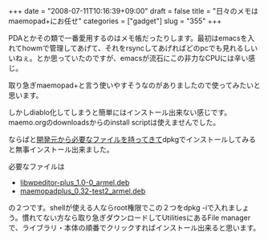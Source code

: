 +++
date = "2008-07-11T10:16:39+09:00"
draft = false
title = "日々のメモはmaemopad+にお任せ"
categories = ["gadget"]
slug = "355"
+++

PDAとかその類で一番愛用するのはメモ帳だったりします。最初はemacsを入れてhowmで管理してあげて、それをrsyncしてあげればどのpcでも見れるしいいねぇ。とか思っていたのですが、emacsが流石にこの非力なCPUには辛い感じ。

取り急ぎmaemopad+と言う使いやすそうなのがありましたので使ってみたいと思います。

しかしdiablo化してしまうと簡単にはインストール出来ない感じです。maemo.orgのdownloadsからのinstall scriptは使えませんでした。

ならばと<a href="https://garage.maemo.org/frs/?group_id=30">開発元から必要なファイルを持ってきて</a>dpkgでインストールしてみると無事インストール出来ました。

必要なファイルは
<ul>
	<li><a href="https://garage.maemo.org/frs/download.php/2365/libwpeditor-plus_1.0-0_armel.deb">libwpeditor-plus_1.0-0_armel.deb</a></li>
	<li><a href="https://garage.maemo.org/frs/download.php/2641/maemopadplus_0.32-test2_armel.deb">maemopadplus_0.32-test2_armel.deb</a></li>
</ul>
の２つです。shellが使える人ならroot権限でこの２つをdpkg -iで入れましょう。慣れてない方なら取り急ぎダウンロードしてUtilitiesにあるFile managerで、ライブラリ・本体の順番でクリックすればインストール出来ると思います。
